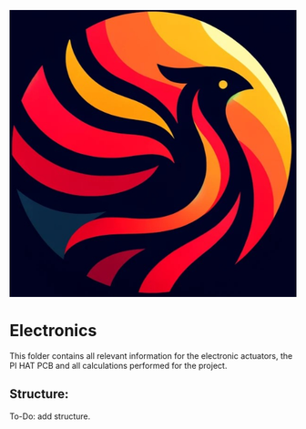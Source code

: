 ![pheonix logo](/assets/logo_cropped.jpg)
# Electronics

This folder contains all relevant information for the electronic actuators, the PI HAT PCB and all calculations performed for the project. 

## **Structure:**

To-Do: add structure.